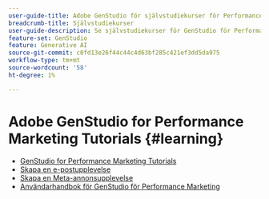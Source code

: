 ```yaml
---
user-guide-title: Adobe GenStudio för självstudiekurser för Performance Marketing
breadcrumb-title: Självstudiekurser
user-guide-description: Se självstudiekurser för GenStudio för Performance Marketing, en totallösning för att snabba upp och förenkla innehållsleveranskedjan med generativ AI och intelligent automatisering.
feature-set: GenStudio
feature: Generative AI
source-git-commit: c0fd13e26f44c44c4d63bf285c421ef3dd5da975
workflow-type: tm+mt
source-wordcount: '58'
ht-degree: 1%

---
```



# Adobe GenStudio for Performance Marketing Tutorials {#learning}

+ [GenStudio for Performance Marketing Tutorials](tutorials.md)
+ [Skapa en e-postupplevelse](create-email-experience.md)
+ [Skapa en Meta-annonsupplevelse](create-meta-ad.md)
+ [Användarhandbok för GenStudio för Performance Marketing](https://experienceleague.adobe.com/docs/genstudio/user-guide/home.html)
